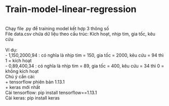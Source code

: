 # Train-model-linear-regression
<br>Chạy file .py để training model kết hợp 3 thông số
<br>File data.csv chứa dữ liệu theo cấu trúc: Kích hoạt, nhịp tim, gia tốc, kêu cứu
<br>
<br>Ví dụ:
<br>- 1,150,2000,94 : có nghĩa là nhịp tim = 150, gia tốc = 2000, kêu cứu = 94 thì 1 = kích hoạt
<br>- 0,89,400,34 : có nghĩa là nhịp tim = 89, gia tốc = 400, kêu cứu = 34 thì 0 = không kích hoạt
<br>Chú ý cần cài: 
<br>+ tensorflow phiên bản 1.13.1
<br>+ keras mới nhất
<br>Cài tensorflow: pip install tensorflow==1.13.1
<br>Cài keras: pip install keras
